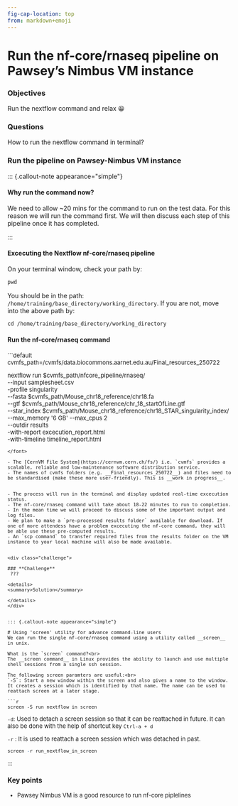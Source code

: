 ```yaml
---
fig-cap-location: top
from: markdown+emoji
---
```


# **Run the nf-core/rnaseq pipeline on Pawsey’s Nimbus VM instance**
  

<div class="objectives">

### **Objectives**
Run the nextflow command and relax :grinning:
</div>  


<div class="questions">

### **Questions**
How to run the nextflow command in terminal?
</div>

### **Run the pipeline on Pawsey-Nimbus VM instance**

::: {.callout-note appearance="simple"}

#### Why run the command now?
We need to allow ~20 mins for the command to run on the test data. For this reason we will run the command first. We will then discuss each step of this pipeline once it has completed. 

:::

#### **Excecuting the Nextflow nf-core/rnaseq pipeline**
On your terminal window, check your path by:
```default
pwd
```
You should be in the path: `/home/training/base_directory/working_directory`. If you are not, move into the above path by:
```default
cd /home/training/base_directory/working_directory
```

#### **Run the nf-core/rnaseq command**
<font size="2.7">
```default
cvmfs_path=/cvmfs/data.biocommons.aarnet.edu.au/Final_resources_250722

nextflow run $cvmfs_path/nfcore_pipeline/rnaseq/ \
                --input samplesheet.csv \
                -profile singularity \
                --fasta $cvmfs_path/Mouse_chr18_reference/chr18.fa \
                --gtf $cvmfs_path/Mouse_chr18_reference/chr_18_startOfLine.gtf \
                --star_index $cvmfs_path/Mouse_chr18_reference/chr18_STAR_singularity_index/ \
                --max_memory '6 GB' --max_cpus 2 \
                --outdir results \
                -with-report excecution_report.html \
                -with-timeline timeline_report.html

```
</font>

- The [CernVM File System](https://cernvm.cern.ch/fs/) i.e. `cvmfs` provides a scalable, reliable and low-maintenance software distribution service.
- The names of cvmfs folders (e.g. __Final_resources_250722__) and files need to be standardised (make these more user-friendly). This is __work in progress__.


- The process will run in the terminal and display updated real-time excecution status.
- The nf-core/rnaseq command will take about 18-22 minutes to run to completion.
- In the mean time we will proceed to discuss some of the important output and log files. 
- We plan to make a `pre-processed results folder` available for download. If one of more attendess have a problem excecuting the nf-core command, they will be able use these pre-computed results.   
- An `scp command` to transfer required files from the results folder on the VM instance to your local machine will also be made available.


<div class="challenge">

### **Challenge**
 ???
  
<details>
<summary>Solution</summary>

</details>
</div>  


::: {.callout-note appearance="simple"}

# Using 'screen' utility for advance command-line users 
We can run the single nf-core/rnaseq command using a utility called __screen__ in unix.

What is the `screen` command?<br>
The __screen command__ in Linux provides the ability to launch and use multiple shell sessions from a single ssh session. 

The following screen paramters are useful:<br>
`-S`: Start a new window within the screen and also gives a name to the window. 
It creates a session which is identified by that name. The name can be used to reattach screen at a later stage.

```r
screen -S run_nextflow_in_screen
```

`-d`: Used to detach a screen session so that it can be reattached in future. 
It can also be done with the help of shortcut key ```Ctrl-a + d```


`-r` : It is used to reattach a screen session which was detached in past.
```r
screen -r run_nextflow_in_screen
```
:::








<div class="keypoints">

### **Key points**
- Pawsey Nimbus VM is a good resource to run nf-core piplelines
</div>  



  
